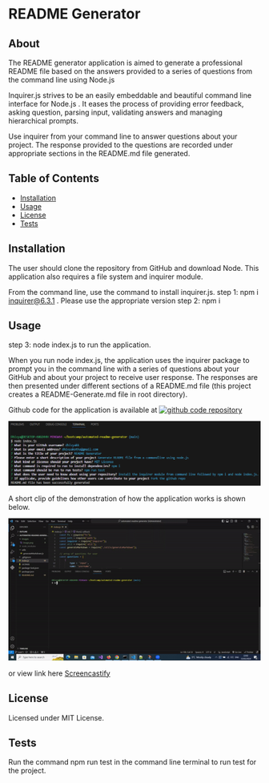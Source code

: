 # README Generator

## About

The README generator application is aimed to generate a professional README file based on the answers provided to a series of questions from the command line using Node.js

Inquirer.js strives to be an easily embeddable and beautiful command line interface for Node.js . It eases the process of providing
error feedback, asking question, parsing input, validating answers and managing hierarchical prompts.

Use inquirer from your command line to answer questions about your project. The response provided to the questions are recorded under appropriate
sections in the README.md file generated.

## Table of Contents
  * [Installation](#installation)
  * [Usage](#usage)
  * [License](#license)
  * [Tests](#tests)

## Installation 

The user should clone the repository from GitHub and download Node. This application also requires a file system and inquirer module. 

From the command line,  use the command to install inquirer.js. 
step 1: npm i inquirer@6.3.1 . Please use the appropriate version
step 2: npm i
 
## Usage 

step 3: node index.js to run the application.

When you run node index.js, the application uses the inquirer package to prompt you in the command line with a series of questions about your GitHub and about your project to receive user response. The responses are then presented under different sections of a README.md file (this project creates a README-Generate.md file in root directory).

Github code for the application is available at
    <a href="https://github.com/DhivyaKK/automated-readme-generator.git"><img src="https://img.shields.io/badge/git-code-repository"  alt="github code repository" /></a>

![Alt text](./images/image.png)

A short clip of the demonstration of how the application works is shown below.

 <img src="images/READMEGenerator.gif">

or view link here [Screencastify](images/READMEGenerator.mp4)

## License 
  
Licensed under MIT License.

## Tests

Run the command npm run test in the command line terminal to run test for the project.











































































































































































































